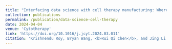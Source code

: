 ```yaml
---
title: "Interfacing data science with cell therapy manufacturing: Where we are and where we need to be"
collection: publications
permalink: /publication/data-science-cell-therapy
date: 2024-04-04
venue: 'Cytotherapy'
link: 'https://doi.org/10.1016/j.jcyt.2024.03.011'
citation: 'Krishnendu Roy, Bryan Wang, <b>Rui Qi Chen</b>, and Jing Li. Interfacing data science with cell therapy manufacturing: Where we are and where we need to be. <i>Cytotherapy</i> 2024'
---
```

